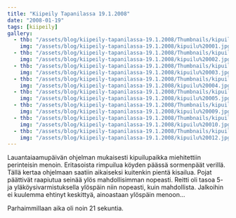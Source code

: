 ```yaml
---
title: "Kiipeily Tapanilassa 19.1.2008"
date: "2008-01-19"
tags: [kiipeily]
gallery:
  - thb: "/assets/blog/kiipeily-tapanilassa-19.1.2008/Thumbnails/kipuilu%20001.jpg"
    img: "/assets/blog/kiipeily-tapanilassa-19.1.2008/kipuilu%20001.jpg"
  - thb: "/assets/blog/kiipeily-tapanilassa-19.1.2008/Thumbnails/kipuilu%20002.jpg"
    img: "/assets/blog/kiipeily-tapanilassa-19.1.2008/kipuilu%20002.jpg"
  - thb: "/assets/blog/kiipeily-tapanilassa-19.1.2008/Thumbnails/kipuilu%20003.jpg"
    img: "/assets/blog/kiipeily-tapanilassa-19.1.2008/kipuilu%20003.jpg"
  - thb: "/assets/blog/kiipeily-tapanilassa-19.1.2008/Thumbnails/kipuilu%20004.jpg"
    img: "/assets/blog/kiipeily-tapanilassa-19.1.2008/kipuilu%20004.jpg"
  - thb: "/assets/blog/kiipeily-tapanilassa-19.1.2008/Thumbnails/kipuilu%20005.jpg"
    img: "/assets/blog/kiipeily-tapanilassa-19.1.2008/kipuilu%20005.jpg"
  - thb: "/assets/blog/kiipeily-tapanilassa-19.1.2008/Thumbnails/kipuilu%20009.jpg"
    img: "/assets/blog/kiipeily-tapanilassa-19.1.2008/kipuilu%20009.jpg"
  - thb: "/assets/blog/kiipeily-tapanilassa-19.1.2008/Thumbnails/kipuilu%20010.jpg"
    img: "/assets/blog/kiipeily-tapanilassa-19.1.2008/kipuilu%20010.jpg"
  - thb: "/assets/blog/kiipeily-tapanilassa-19.1.2008/Thumbnails/kipuilu%20012.jpg"
    img: "/assets/blog/kiipeily-tapanilassa-19.1.2008/kipuilu%20012.jpg"
---
```


Lauantaiaamupäivän ohjelman mukaisesti kipuilupaikka miehitettiin
perinteisin menoin. Eritasoista rimpuilua köyden päässä sormenpäät
verillä. Tällä kertaa ohjelmaan saatiin aikaiseksi kuitenkin pientä
kisailua. Pojat päättivät raapiutua seinää ylös mahdollisimman nopeasti.
Reitti oli tasoa 5- ja yläköysivarmistuksella ylöspäin niin nopeasti,
kuin mahdollista. Jalkoihin ei kuulemma ehtinyt keskittyä, ainoastaan
ylöspäin menoon...

Parhaimmillaan aika oli noin 21 sekuntia.
